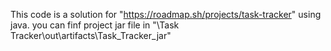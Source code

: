 This code is a solution for "https://roadmap.sh/projects/task-tracker" using java.
you can finf project jar file in "\Task Tracker\out\artifacts\Task_Tracker_jar"